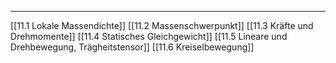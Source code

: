 ***

[[11.1 Lokale Massendichte]]
[[11.2 Massenschwerpunkt]]
[[11.3 Kräfte und Drehmomente]]
[[11.4 Statisches Gleichgewicht]]
[[11.5 Lineare und Drehbewegung, Trägheitstensor]]
[[11.6 Kreiselbewegung]]
